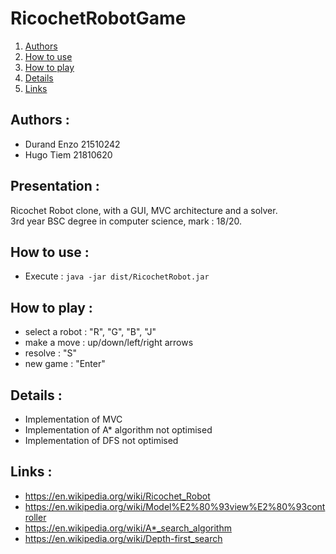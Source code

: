 # RicochetRobotGame

1. [Authors](#authors-)
2. [How to use](#how-to-use-)
3. [How to play](#how-to-play-)
4. [Details](#details-)
5. [Links](#links-)

## Authors :

- Durand Enzo 21510242
- Hugo Tiem 21810620

## Presentation :

Ricochet Robot clone, with a GUI, MVC architecture and a solver.<br>
3rd year BSC degree in computer science, mark : 18/20.

## How to use :

- Execute : ``java -jar dist/RicochetRobot.jar``

## How to play :

- select a robot : "R", "G", "B", "J"
- make a move : up/down/left/right arrows
- resolve : "S"
- new game : "Enter"

## Details :

- Implementation of MVC
- Implementation of A* algorithm not optimised
- Implementation of DFS not optimised

## Links :

- https://en.wikipedia.org/wiki/Ricochet_Robot
- https://en.wikipedia.org/wiki/Model%E2%80%93view%E2%80%93controller
- https://en.wikipedia.org/wiki/A*_search_algorithm
- https://en.wikipedia.org/wiki/Depth-first_search
